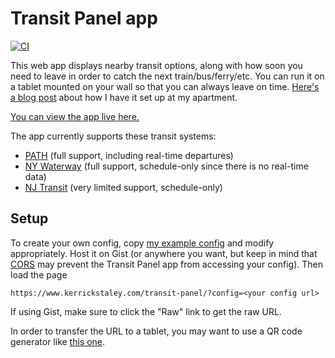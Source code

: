 # Transit Panel app
[![CI](https://github.com/kerrickstaley/transit-panel/actions/workflows/npm-test.yaml/badge.svg)](https://github.com/kerrickstaley/transit-panel/actions/workflows/npm-test.yaml)

This web app displays nearby transit options, along with how soon you need to leave in order to catch the next train/bus/ferry/etc. You can run it on a tablet mounted on your wall so that you can always leave on time. [Here's a blog post](https://www.kerrickstaley.com/2022/02/25/transit-panel) about how I have it set up at my apartment.

[You can view the app live here.](https://www.kerrickstaley.com/transit-panel/?config=https://gist.githubusercontent.com/kerrickstaley/515920f7d552bc8027dc57eed4ec76b8/raw/8b8551887d9e6098511b22612af508f6a3c5240a/transit_panel_config.yaml)

The app currently supports these transit systems:
- [PATH](https://www.panynj.gov/path/en/index.html) (full support, including real-time departures)
- [NY Waterway](https://www.nywaterway.com/) (full support, schedule-only since there is no real-time data)
- [NJ Transit](https://www.njtransit.com/) (very limited support, schedule-only)

## Setup
To create your own config, copy [my example config](https://gist.github.com/kerrickstaley/515920f7d552bc8027dc57eed4ec76b8) and modify appropriately. Host it on Gist (or anywhere you want, but keep in mind that [CORS](https://developer.mozilla.org/en-US/docs/Web/HTTP/CORS) may prevent the Transit Panel app from accessing your config). Then load the page
```
https://www.kerrickstaley.com/transit-panel/?config=<your config url>
```
If using Gist, make sure to click the "Raw" link to get the raw URL.

In order to transfer the URL to a tablet, you may want to use a QR code generator like [this one](https://www.qr-code-generator.com/).
